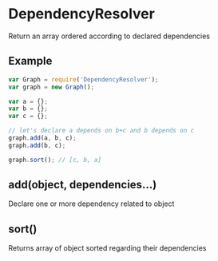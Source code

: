 DependencyResolver
=============

Return an array ordered according to declared dependencies

## Example

```javascript
var Graph = require('DependencyResolver');
var graph = new Graph();

var a = {};
var b = {};
var c = {};

// let's declare a depends on b+c and b depends on c
graph.add(a, b, c);
graph.add(b, c);

graph.sort(); // [c, b, a]
```

## add(object, dependencies...)

Declare one or more dependency related to object

## sort()

Returns array of object sorted regarding their dependencies